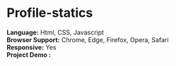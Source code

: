 # Profile-statics

<b>Language:</b> Html, CSS, Javascript<br>
<b>Browser Support:</b> Chrome, Edge, Firefox, Opera, Safari<br>
<b>Responsive:</b>  Yes<br>
<b>Project Demo :</b>
